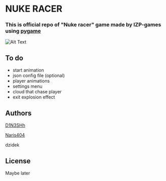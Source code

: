 # NUKE RACER

### This is official repo of "Nuke racer" game made by IZP-games using [pygame](https://github.com/pygame/pygame)

![Alt Text](https://github.com/D1N3SHh/nuke_racer/blob/main/assets/alfa_002.gif)


## To do
- start animation
- json config file (optional)
- player animations
- settings menu
- cloud that chase player
- exit explosion effect


## Authors
[D1N3SHh](https://github.com/D1N3SHh)

[Naris404](https://github.com/Naris404)

dzidek

## License

Maybe later